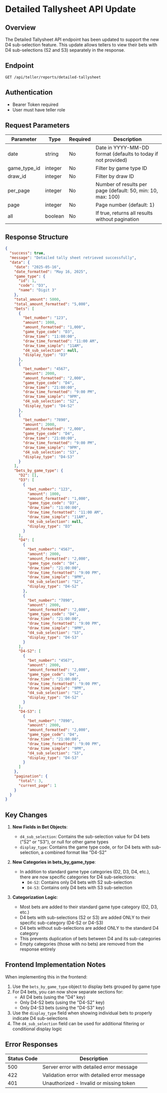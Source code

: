 # Detailed Tallysheet API Update

## Overview
The Detailed Tallysheet API endpoint has been updated to support the new D4 sub-selection feature. This update allows tellers to view their bets with D4 sub-selections (S2 and S3) separately in the response.

## Endpoint

```
GET /api/teller/reports/detailed-tallysheet
```

## Authentication
- Bearer Token required
- User must have teller role

## Request Parameters

| Parameter    | Type    | Required | Description                                                |
|--------------|---------|----------|------------------------------------------------------------|
| date         | string  | No       | Date in YYYY-MM-DD format (defaults to today if not provided) |
| game_type_id | integer | No       | Filter by game type ID                                     |
| draw_id      | integer | No       | Filter by draw ID                                          |
| per_page     | integer | No       | Number of results per page (default: 50, min: 10, max: 100)|
| page         | integer | No       | Page number (default: 1)                                   |
| all          | boolean | No       | If true, returns all results without pagination            |

## Response Structure

```json
{
  "success": true,
  "message": "Detailed tally sheet retrieved successfully",
  "data": {
    "date": "2025-05-16",
    "date_formatted": "May 16, 2025",
    "game_type": {
      "id": 1,
      "code": "D3",
      "name": "Digit 3"
    },
    "total_amount": 5000,
    "total_amount_formatted": "5,000",
    "bets": [
      {
        "bet_number": "123",
        "amount": 1000,
        "amount_formatted": "1,000",
        "game_type_code": "D3",
        "draw_time": "11:00:00",
        "draw_time_formatted": "11:00 AM",
        "draw_time_simple": "11AM",
        "d4_sub_selection": null,
        "display_type": "D3"
      },
      {
        "bet_number": "4567",
        "amount": 2000,
        "amount_formatted": "2,000",
        "game_type_code": "D4",
        "draw_time": "21:00:00",
        "draw_time_formatted": "9:00 PM",
        "draw_time_simple": "9PM",
        "d4_sub_selection": "S2",
        "display_type": "D4-S2"
      },
      {
        "bet_number": "7890",
        "amount": 2000,
        "amount_formatted": "2,000",
        "game_type_code": "D4",
        "draw_time": "21:00:00",
        "draw_time_formatted": "9:00 PM",
        "draw_time_simple": "9PM",
        "d4_sub_selection": "S3",
        "display_type": "D4-S3"
      }
    ],
    "bets_by_game_type": {
      "D2": [],
      "D3": [
        {
          "bet_number": "123",
          "amount": 1000,
          "amount_formatted": "1,000",
          "game_type_code": "D3",
          "draw_time": "11:00:00",
          "draw_time_formatted": "11:00 AM",
          "draw_time_simple": "11AM",
          "d4_sub_selection": null,
          "display_type": "D3"
        }
      ],
      "D4": [
        {
          "bet_number": "4567",
          "amount": 2000,
          "amount_formatted": "2,000",
          "game_type_code": "D4",
          "draw_time": "21:00:00",
          "draw_time_formatted": "9:00 PM",
          "draw_time_simple": "9PM",
          "d4_sub_selection": "S2",
          "display_type": "D4-S2"
        },
        {
          "bet_number": "7890",
          "amount": 2000,
          "amount_formatted": "2,000",
          "game_type_code": "D4",
          "draw_time": "21:00:00",
          "draw_time_formatted": "9:00 PM",
          "draw_time_simple": "9PM",
          "d4_sub_selection": "S3",
          "display_type": "D4-S3"
        }
      ],
      "D4-S2": [
        {
          "bet_number": "4567",
          "amount": 2000,
          "amount_formatted": "2,000",
          "game_type_code": "D4",
          "draw_time": "21:00:00",
          "draw_time_formatted": "9:00 PM",
          "draw_time_simple": "9PM",
          "d4_sub_selection": "S2",
          "display_type": "D4-S2"
        }
      ],
      "D4-S3": [
        {
          "bet_number": "7890",
          "amount": 2000,
          "amount_formatted": "2,000",
          "game_type_code": "D4",
          "draw_time": "21:00:00",
          "draw_time_formatted": "9:00 PM",
          "draw_time_simple": "9PM",
          "d4_sub_selection": "S3",
          "display_type": "D4-S3"
        }
      ]
    },
    "pagination": {
      "total": 3,
      "current_page": 1
    }
  }
}
```

## Key Changes

1. **New Fields in Bet Objects**:
   - `d4_sub_selection`: Contains the sub-selection value for D4 bets ("S2" or "S3"), or null for other game types
   - `display_type`: Contains the game type code, or for D4 bets with sub-selection, a combined format like "D4-S2"

2. **New Categories in bets_by_game_type**:
   - In addition to standard game type categories (D2, D3, D4, etc.), there are now specific categories for D4 sub-selections:
     - `D4-S2`: Contains only D4 bets with S2 sub-selection
     - `D4-S3`: Contains only D4 bets with S3 sub-selection

3. **Categorization Logic**:
   - Most bets are added to their standard game type category (D2, D3, etc.)
   - D4 bets with sub-selections (S2 or S3) are added ONLY to their specific sub-category (D4-S2 or D4-S3)
   - D4 bets without sub-selections are added ONLY to the standard D4 category
   - This prevents duplication of bets between D4 and its sub-categories
   - Empty categories (those with no bets) are removed from the response entirely

## Frontend Implementation Notes

When implementing this in the frontend:

1. Use the `bets_by_game_type` object to display bets grouped by game type
2. For D4 bets, you can now show separate sections for:
   - All D4 bets (using the "D4" key)
   - Only D4-S2 bets (using the "D4-S2" key)
   - Only D4-S3 bets (using the "D4-S3" key)
3. Use the `display_type` field when showing individual bets to properly indicate D4 sub-selections
4. The `d4_sub_selection` field can be used for additional filtering or conditional display logic

## Error Responses

| Status Code | Description                                  |
|-------------|----------------------------------------------|
| 500         | Server error with detailed error message     |
| 422         | Validation error with detailed error message |
| 401         | Unauthorized - Invalid or missing token      |
